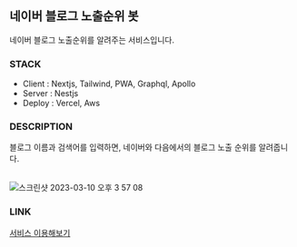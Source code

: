 ## 네이버 블로그 노출순위 봇

네이버 블로그 노출순위를 알려주는 서비스입니다.

### STACK

- Client : Nextjs, Tailwind, PWA, Graphql, Apollo
- Server : Nestjs
- Deploy : Vercel, Aws

### DESCRIPTION

블로그 이름과 검색어를 입력하면, 네이버와 다음에서의 블로그 노출 순위를 알려줍니다.<br/><br/>

![스크린샷 2023-03-10 오후 3 57 08](https://user-images.githubusercontent.com/86244477/224245391-00dee9f0-0e83-47d7-8487-3c222f3d9427.png)


### LINK

[서비스 이용해보기](http://bot.moducbt.com)
